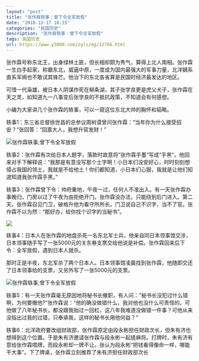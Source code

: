 ```yaml
---
layout: "post"
title: "张作霖轶事：曾下令全军放假"
date: "2018-12-17 16:15"
categories: "民国历史"
description: "张作霖轶事：曾下令全军放假"
tags: 民国历史
url: https://www.y5000.com/zgls/mg/12766.html
---
```






张作霖号称东北王，出身绿林土匪，但长相却颇为秀气，算得上北人南相。张作霖一生白手起家，称霸东北，威逼中原，一度成为国内最强大的军事力量，北洋嫡系直系军阀也不敢试其锋芒。他治下的东北各省算是民国时经济最发达的地区。

可惜一代枭雄，被日本人阴谋炸死在柳条湖，其子张学良更是虎父犬子，张作霖在天之灵，如知道九一八事变后张学良的不抵抗政策，不知道会有何感想。

小编为大家讲几个张作霖的轶事，可以一窥这位东北大帅的胸怀和韬略。

轶事1：东三省总督徐世昌的总参议周树谟曾问张作霖：“当年你为什么接受招安？”张回答：“回禀大人，我想升官发财！”

![张作霖轶事;曾下令全军放假](/uploads/allimg/170208/6-1F20QJ1501Z.JPG)

轶事2：张作霖有次给日本人题字，落款时故意将“张作霖手墨”写成“手黑”。他回来对手下解释说：“我那是有意没写那个土字啊！小日本们没安好心，时时刻刻想侵占我国的领土，我就是不给他土！你们都知道，小日本们心狠，我就是让他们知道知道我张作霖手黑。”

轶事3：张作霖曾下令：帅府重地，午夜一过，任何人不准出入。有一天张作霖办事晚归，门房以过了午夜为由拒绝开门。张作霖没办法，只能绕到后门进入。第二天，张作霖召见门卫，破格升他为看守所所长。门卫说自己不识字，当不了官。张作霖不以为然：“那好办，给你找个识字的当秘书”。

![](https://img.y5000.com/uploads/allimg/170208/1J5235C5-0.jpg)

轶事4：日本人在张作霖的地盘杀死一名东北军士兵，他亲自同日本领事馆交涉，日本领事随手写了一张5000元的关东券支票交给他说是补偿。张作霖回来后下令：全军放假，遇到日本人就杀。

那时正是半夜，东北军杀了两个日本人。日本领事馆凌晨找到张作霖，他随即交还了日本领事给的支票，又另外写了一张5000元的支票。

![张作霖轶事;曾下令全军放假](/uploads/allimg/170208/6-1F20QJ10ST.JPG)

轶事5：有一天张作霖毫无原因地将秘书长撤职，有人问："秘书长没犯过什么错啊，为何要撤他?"张作霖说："他的确没做错什么，我对他也没什么可责怪的。可他做了八年秘书长，都没跟我抬过一回杠，这八年我难道没做错一件事？可他从来没指出过我的过错，只奉承我，这样的秘书长用他何益？"

轶事6：北洋政府要改组财政部，张作霖原定由段永彬担任财政次长，但朱有济也想得到这个位置。于是朱有济邀请张作霖与段永彬一起搓麻将。打牌时，朱有济有意给张作霖喂牌，而段永彬却一牌不让。张认为段永彬“把钱看得像命一样，哪能干大事”。下了牌桌，张作霖立刻推荐了朱有济担任财政部次长
